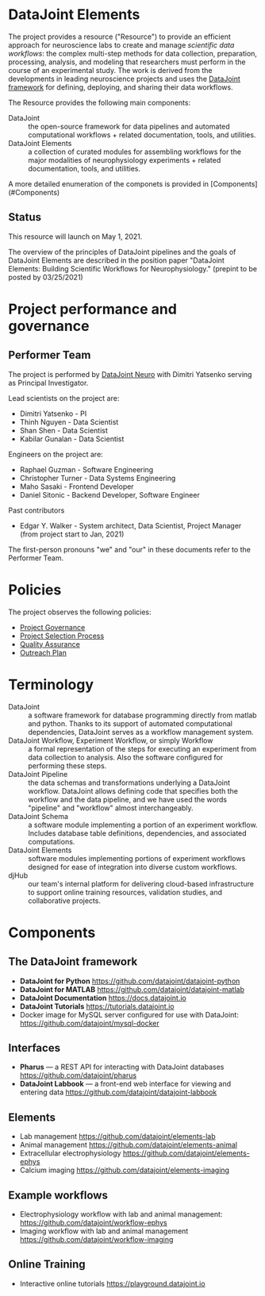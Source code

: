 # DataJoint Elements 
The project provides a resource ("Resource") to provide an efficient approach for neuroscience labs to create and manage *scientific data workflows*: the complex multi-step methods for data collection, preparation, processing, analysis, and modeling that researchers must perform in the course of an experimental study. 
The work is derived from the developments in leading neuroscience projects and uses the [DataJoint framework](https://datajoint.io) for defining, deploying, and sharing their data workflows. 

The Resource provides the following main components:
<dl>
<dt> DataJoint
<dd> the open-source framework for data pipelines and automated computational workflows + related documentation, tools, and utilities.

<dt> DataJoint Elements
<dd>  a collection of curated modules for assembling workflows for the major modalities of neurophysiology experiments + related documentation, tools, and utilities.
</dl>
A more detailed enumeration of the componets is provided in [Components](#Components)


## Status 
This resource will launch on May 1, 2021.

The overview of the principles of DataJoint pipelines and the goals of DataJoint Elements are described in the position paper "DataJoint Elements: Building Scientific Workflows for Neurophysiology." (prepint to be posted by 03/25/2021)

# Project performance and governance 

## Performer Team 
The project is performed by [DataJoint Neuro](https://djneuro.io) with Dimitri Yatsenko serving as Principal Investigator.

Lead scientists on the project are:
* Dimitri Yatsenko - PI
* Thinh Nguyen - Data Scientist
* Shan Shen - Data Scientist
* Kabilar Gunalan - Data Scientist

Engineers on the project are:
* Raphael Guzman - Software Engineering 
* Christopher Turner - Data Systems Engineering
* Maho Sasaki - Frontend Developer
* Daniel Sitonic - Backend Developer, Software Engineer

Past contributors 
* Edgar Y. Walker - System architect, Data Scientist, Project Manager (from project start to Jan, 2021)

The first-person pronouns "we" and "our" in these documents refer to the Performer Team. 

# Policies
The project observes the following policies:
* [Project Governance](./Governance.md)
* [Project Selection Process](./Selection.md)
* [Quality Assurance](./QualityAssurance.md)
* [Outreach Plan](./Outreach.md)

# Terminology 
<dl>
<dt>DataJoint 
<dd>a software framework for database programming directly from matlab and python. Thanks to its support of automated computational dependencies, DataJoint serves as a workflow management system.

<dt>DataJoint Workflow, Experiment Workflow, or simply Workflow 
<dd>a formal representation of the steps for executing an experiment from data collection to analysis. Also the software configured for performing these steps.

<dt>DataJoint Pipeline
<dd>the data schemas and transformations underlying a DataJoint workflow. DataJoint allows defining code that specifies both the workflow and the data pipeline, and we have used the words "pipeline" and "workflow" almost interchangeably.  

<dt>DataJoint Schema 
<dd>a software module implementing a portion of an experiment workflow. Includes database table definitions, dependencies, and associated computations. 

<dt>DataJoint Elements
<dd>software modules implementing portions of experiment workflows designed for ease of integration into diverse custom workflows.

<dt>djHub 
<dd>our team's internal platform for delivering cloud-based infrastructure to support online training resources, validation studies, and collaborative projects.
</dl>

# Components 

## The DataJoint framework 
* **DataJoint for Python** https://github.com/datajoint/datajoint-python    
* **DataJoint for MATLAB** https://github.com/datajoint/datajoint-matlab    
* **DataJoint Documentation** https://docs.datajoint.io 
* **DataJoint Tutorials** https://tutorials.datajoint.io
* Docker image for MySQL server configured for use with DataJoint:  https://github.com/datajoint/mysql-docker

## Interfaces 
* **Pharus** — a REST API for interacting with DataJoint databases  https://github.com/datajoint/pharus
* **DataJoint Labbook** — a front-end web interface for viewing and entering data  https://github.com/datajoint/datajoint-labbook

## Elements 
* Lab management https://github.com/datajoint/elements-lab 
* Animal management https://github.com/datajoint/elements-animal
* Extracellular electrophysiology https://github.com/datajoint/elements-ephys
* Calcium imaging https://github.com/datajoint/elements-imaging

## Example workflows 
* Electrophysiology workflow with lab and animal management: https://github.com/datajoint/workflow-ephys
* Imaging workflow with lab and animal management https://github.com/datajoint/workflow-imaging

## Online Training  
* Interactive online tutorials https://playground.datajoint.io

